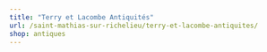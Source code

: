 ```yaml
---
title: "Terry et Lacombe Antiquités"
url: /saint-mathias-sur-richelieu/terry-et-lacombe-antiquites/
shop: antiques
---
```


